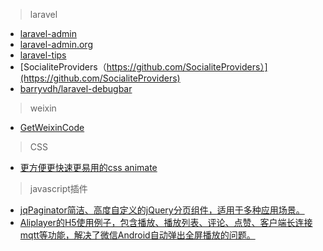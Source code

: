 > laravel
* [laravel-admin](https://github.com/z-song/laravel-admin)
* [laravel-admin.org](http://laravel-admin.org/)
* [laravel-tips](https://github.com/seekerliu/laravel-tips)
* [SocialiteProviders（https://github.com/SocialiteProviders）](https://github.com/SocialiteProviders)
* [barryvdh/laravel-debugbar](https://github.com/barryvdh/laravel-debugbar)

> weixin
* [GetWeixinCode](https://github.com/HADB/GetWeixinCode)

>CSS
* [更方便更快速更易用的css animate](https://gitee.com/xulongchang/animate.css)

>javascript插件
* [jqPaginator简洁、高度自定义的jQuery分页组件，适用于多种应用场景。](https://github.com/keenwon/jqPaginator)
* [Aliplayer的H5使用例子，包含播放、播放列表、评论、点赞、客户端长连接mqtt等功能，解决了微信Android自动弹出全屏播放的问题。](https://github.com/alilmq/h5demo)

